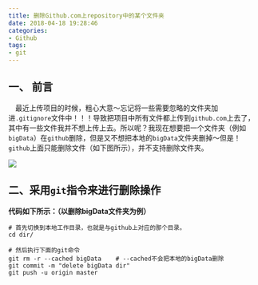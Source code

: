 ```yaml
---
title: 删除Github.com上repository中的某个文件夹
date: 2018-04-18 19:28:46
categories:
- Github
tags:
- git
---
```


## 一、 前言
&emsp;最近上传项目的时候，粗心大意～忘记将一些需要忽略的文件夹加进`.gitignore`文件中！！！导致把项目中所有文件都上传到`github.com`上去了，其中有一些文件我并不想上传上去。<!-- more -->所以呢？我现在想要把一个文件夹（例如`bigData`）在`github`删除，但是又不想把本地的`bigData`文件夹删掉～但是！`github`上面只能删除文件（如下图所示），并不支持删除文件夹。


<img src="https://wx1.sinaimg.cn/mw690/e0db46edgy1fqh1t1v3g5j20rk08lmyh.jpg" align="center">

## 二、采用`git`指令来进行删除操作

**代码如下所示：（以删除bigData文件夹为例）**
```
# 首先切换到本地工作目录，也就是与github上对应的那个目录。
cd dir/

# 然后执行下面的git命令
git rm -r --cached bigData    # --cached不会把本地的bigData删除
git commit -m "delete bigData dir"
git push -u origin master

```